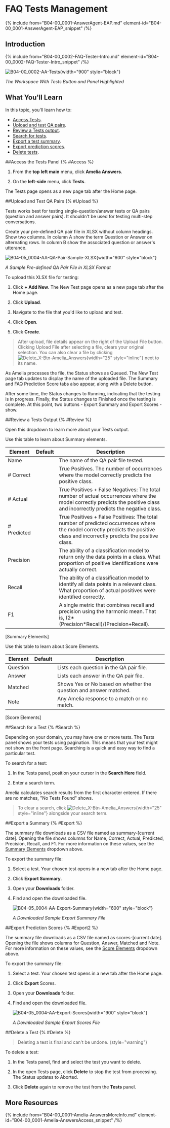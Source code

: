 # FAQ Tests Management

{% include from="B04-00_0001-AnswerAgent-EAP.md" element-id="B04-00_0001-AnswerAgent-EAP_snippet" /%}

## Introduction

{% include from="B04-00_0002-FAQ-Tester-Intro.md" element-id="B04-00_0002-FAQ-Tester-Intro_snippet" /%}

![B04-00_0002-AA-Tests](B04-00_0002-AA-Tests.png){width="900" style="block"}

*The Workspace With Tests Button and Panel Highlighted*

## What You'll Learn

In this topic, you'll learn how to:

* [Access Tests](#Access).
* [Upload and test QA pairs](#Upload).
* [Review a Tests output](#Review).
* [Search for tests](#Search).
* [Export a test summary](#Export).
* [Export prediction scores](#Export2).
* [Delete tests](#Delete).

##Access the Tests Panel {% #Access %}

1. From the **top left main** menu, click **Amelia Answers**.

2. On the **left-side** menu, click **Tests**.

The Tests page opens as a new page tab after the Home page.

##Upload and Test QA Pairs {% #Upload %}

Tests works best for testing single-question/answer tests or QA pairs (question and answer pairs). It shouldn't be used for testing multi-step conversations.

Create your pre-defined QA pair file in XLSX without column headings. Show two columns. In column A show the term Question or Answer on alternating rows. In column B show the associated question or answer's utterance.

![B04-05_0004-AA-QA-Pair-Sample-XLSX](B04-05_0004-AA-QA-Pair-Sample-XLSX.png){width="600" style="block"}

*A Sample Pre-defined QA Pair File in XLSX Format*

To upload this XLSX file for testing:

1. Click **+ Add New**. The New Test page opens as a new page tab after the Home page.

2. Click **Upload**.

3. Navigate to the file that you'd like to upload and test.

4. Click **Open**.

5. Click **Create**.

> After upload, file details appear on the right of the Upload File button. Clicking Upload File after selecting a file, clears your original selection. You can also clear a file by clicking ![Delete_X-Btn-Amelia_Answers](Delete_X-Btn-Amelia_Answers.png){width="25" style="inline"} next to its name.

As Amelia processes the file, the Status shows as Queued. The New Test page tab updates to display the name of the uploaded file. The Summary and FAQ Prediction Score tabs also appear, along with a Delete button.

After some time, the Status changes to Running, indicating that the testing is in progress. Finally, the Status changes to Finished once the testing is complete. At this point, two buttons - Export Summary and Export Scores - show.

##Review a Tests Output {% #Review %}

Open this dropdown to learn more about your Tests output.

<chapter id="Summary" title="Summary Elements" collapsible="true" level="5">
Use this table to learn about Summary elements.

|   Element   | Default |                                                                                  Description                                                                                   |
|-------------|---------|--------------------------------------------------------------------------------------------------------------------------------------------------------------------------------|
| Name        |         | The name of the QA pair file tested.                                                                                                                                           |
| # Correct   |         | True Positives. The number of occurrences where the model correctly predicts the positive class.                                                                               |
| # Actual    |         | True Positives + False Negatives: The total number of actual occurrences where the model correctly predicts the positive class and incorrectly predicts the negative class.    |
| # Predicted |         | True Positives + False Positives: The total number of predicted occurrences where the model correctly predicts the positive class and incorrectly predicts the positive class. |
| Precision   |         | The ability of a classification model to return only the data points in a class. What proportion of positive identifications were actually correct.                            |
| Recall      |         | The ability of a classification model to identify all data points in a relevant class. What proportion of actual positives were identified correctly.                          |
| F1          |         | A single metric that combines recall and precision using the harmonic mean. That is, (2*(Precision*Recall)/(Precision+Recall).                                                 |
[Summary Elements]


</chapter>

<chapter id="Use" title="Prediction Score Elements" collapsible="true" level="5">
Use this table to learn about Score Elements.

| Element  | Default |                            Description                            |
|----------|---------|-------------------------------------------------------------------|
| Question |         | Lists each question in the QA pair file.                          |
| Answer   |         | Lists each answer in the QA pair file.                            |
| Matched  |         | Shows Yes or No based on whether the question and answer matched. |
| Note     |         | Any Amelia response to a match or no match. |
[Score Elements]


</chapter>

##Search for a Test {% #Search %}

Depending on your domain, you may have one or more tests. The Tests panel shows your tests using pagination. This means that your test might not show on the front page. Searching is a quick and easy way to find a particular test.

To search for a test:

1. In the Tests panel, position your cursor in the **Search Here** field.

2. Enter a search term.

Amelia calculates search results from the first character entered. If there are no matches, "No Tests Found" shows.

> To clear a search, click ![Delete_X-Btn-Amelia_Answers](Delete_X-Btn-Amelia_Answers.png){width="25" style="inline"} alongside your search term.

##Export a Summary {% #Export %}

The summary file downloads as a CSV file named as summary-[current date]. Opening the file shows columns for Name, Correct, Actual, Predicted, Precision, Recall, and F1. For more information on these values, see the [Summary Elements](#Summary) dropdown above.

To export the summary file:

1. Select a test. Your chosen test opens in a new tab after the Home page.

2. Click **Export Summary**.

3. Open your **Downloads** folder.

4. Find and open the downloaded file.

   ![B04-05_0004-AA-Export-Summary](B04-05_0004-AA-Export-Summary.png){width="600" style="block"}

   *A Downloaded Sample Export Summary File*

##Export Prediction Scores {% #Export2 %}

The summary file downloads as a CSV file named as scores-[current date]. Opening the file shows columns for Question, Answer, Matched and Note. For more information on these values, see the [Score Elements](#Use) dropdown above.

To export the summary file:

1. Select a test. Your chosen test opens in a new tab after the Home page.

2. Click **Export** Scores.

3. Open your **Downloads** folder.

4. Find and open the downloaded file.

   ![B04-05_0004-AA-Export-Scores](B04-05_0004-AA-Export-Scores.png){width="900" style="block"}

   *A Downloaded Sample Export Scores File*

##Delete a Test {% #Delete %}

> Deleting a test is final and can't be undone. {style="warning"}

To delete a test:

1. In the Tests panel, find and select the test you want to delete.

2. In the open Tests page, click **Delete** to stop the test from processing. The Status updates to Aborted.

3. Click **Delete** again to remove the test from the **Tests** panel.

## More Resources

{% include from="B04-00_0001-Amelia-AnswersMoreInfo.md" element-id="B04-00_0001-Amelia-AnswersAccess_snippet" /%}
